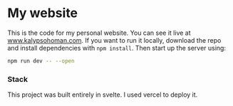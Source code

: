 # My website

This is the code for my personal website. You can see it live at www.kalypsohoman.com. If you want to run it locally, download the repo and install dependencies with `npm install`. Then start up the server using:

```bash
npm run dev -- --open
```

### Stack

This project was built entirely in svelte. I used vercel to deploy it.